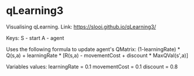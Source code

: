 # qLearning3
Visualising qLearning. 
Link: https://slooi.github.io/qLearning3/

Keys:
S - start
A - agent

Uses the following formula to update agent's QMatrix:
(1-learningRate) * Q(s,a) + learningRate * [R(s,a) - movementCost + discount * MaxQVal(s',a)]

Variables values:
learningRate = 0.1
movementCost = 0.1
discount = 0.8
